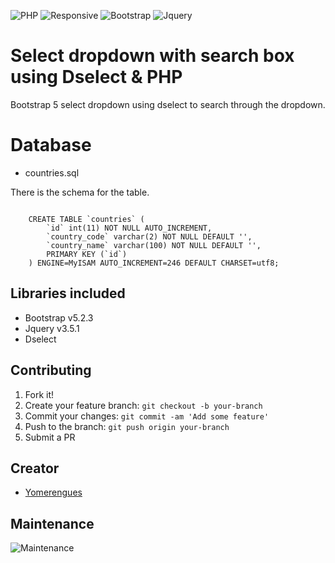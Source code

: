 ![PHP](https://img.shields.io/badge/php-8-brightgreen)
![Responsive](https://img.shields.io/badge/Responsive-Yes-ff69b4)
![Bootstrap](https://img.shields.io/badge/bootstrap-4.5-blue)
![Jquery](https://img.shields.io/badge/jquery-3.5.1-orange)

# Select dropdown with search box using Dselect & PHP
Bootstrap 5 select dropdown using dselect to search through the dropdown.

# Database 
* countries.sql

There is the schema for the table.

<code>
    CREATE TABLE `countries` (
        `id` int(11) NOT NULL AUTO_INCREMENT,
        `country_code` varchar(2) NOT NULL DEFAULT '',
        `country_name` varchar(100) NOT NULL DEFAULT '',
        PRIMARY KEY (`id`)
    ) ENGINE=MyISAM AUTO_INCREMENT=246 DEFAULT CHARSET=utf8;
</code>

## Libraries included
* Bootstrap v5.2.3
* Jquery v3.5.1
* Dselect

## Contributing

1. Fork it!
2. Create your feature branch: `git checkout -b your-branch`
3. Commit your changes: `git commit -am 'Add some feature'`
4. Push to the branch: `git push origin your-branch`
5. Submit a PR

## Creator
* <a href="https://github.com/adhirsaurio">Yomerengues</a>

## Maintenance
![Maintenance](https://img.shields.io/badge/Maintenance-Yes-brightgreen)